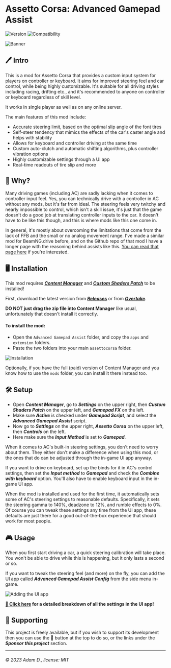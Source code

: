 # Assetto Corsa: Advanced Gamepad Assist

![Version](https://img.shields.io/badge/Version-1.5.2-blue.svg) ![Compatibility](https://img.shields.io/badge/CSP-0.2.0+-green.svg)

![Banner](https://i.imgur.com/AiZvIHx.png)

## 🖊️ Intro

This is a mod for Assetto Corsa that provides a custom input system for players on controller or keyboard. It aims for improved steering feel and car control, while being highly customizable. It's suitable for all driving styles including racing, drifting etc., and it's recommended to anyone on controller or keyboard regardless of skill level.

It works in single player as well as on any online server.

The main features of this mod include:

 - Accurate steering limit, based on the optimal slip angle of the font tires
 - Self-steer tendency that mimics the effects of the car's caster angle and helps with stability
 - Allows for keyboard and controller driving at the same time
 - Custom auto-clutch and automatic shifting algorithms, plus controller vibration options
 - Highly customizable settings through a UI app
 - Real-time readouts of tire slip and more

## 📖 Why?

Many driving games (including AC) are sadly lacking when it comes to controller input feel. Yes, you can technically drive with a controller in AC without any mods, but it's far from ideal. The steering feels very twitchy and nearly impossible to control, which isn't a skill issue, it's just that the game doesn't do a good job at translating controller inputs to the car. It doesn't have to be like this though, and this is where mods like this one come in.

In general, it's mostly about overcoming the limitations that come from the lack of FFB and the small or no analog movement range. I've made a similar mod for BeamNG.drive before, and on the Github repo of that mod I have a longer page with the reasoning behind assists like this. [You can read that page here](https://github.com/adam10603/BeamNG-Advanced-Steering/blob/release/Explanation.md) if you're interested.

## 🖥️ Installation

This mod requires [***Content Manager***](https://assettocorsa.club/content-manager.html) and [***Custom Shaders Patch***](https://acstuff.ru/patch/) to be installed!

First, download the latest version from [***Releases***](https://github.com/adam10603/AC-Advanced-Gamepad-Assist/releases) or from [***Overtake***](https://www.overtake.gg/downloads/advanced-gamepad-assist.62485/).

**DO NOT just drag the zip file into Content Manager** like usual, unfortunately that doesn't install it correctly.

#### To install the mod:

 - Open the `Advanced Gamepad Assist` folder, and copy the `apps` and `extension` folders.
 - Paste the two folders into your main `assettocorsa` folder.

![Installation](https://i.imgur.com/FjAcBk9.png)

Optionally, if you have the full (paid) version of Content Manager and you know how to use the `mods` folder, you can install it there instead too.

## 🛠 Setup

 - Open ***Content Manager***, go to ***Settings*** on the upper right, then ***Custom Shaders Patch*** on the upper left, and ***Gamepad FX*** on the left.
 - Make sure ***Active*** is checked under ***Gamepad Script***, and select the ***Advanced Gamepad Assist*** script.
 - Now go to ***Settings*** on the upper right, ***Assetto Corsa*** on the upper left, then ***Controls*** on the left.
 - Here make sure the ***Input Method*** is set to ***Gamepad***.

When it comes to AC's built-in steering settings, you don't need to worry about them. They either don't make a difference when using this mod, or the ones that do can be adjusted through the in-game UI app anyway.

If you want to drive on keyboard, set up the binds for it in AC's control settings, then set the ***Input method*** to ***Gamepad*** and check the ***Combine with keyboard*** option. You'll also have to enable keyboard input in the in-game UI app.

When the mod is installed and used for the first time, it automatically sets some of AC's steering settings to reasonable defaults. Specifically, it sets the steering gamma to 140%, deadzone to 12%, and rumble effects to 0%. Of course you can tweak these settings any time from the UI app, these defaults are just there for a good out-of-the-box experience that should work for most people.

## 🎮 Usage

When you first start driving a car, a quick steering calibration will take place. You won't be able to drive while this is happening, but it only lasts a second or so.

If you want to tweak the steering feel (and more) on the fly, you can add the UI app called ***Advanced Gamepad Assist Config*** from the side menu in-game.

![Adding the UI app](https://i.imgur.com/Ffms6Rd.png)

**[📝 Click here](ConfigGuide.md) for a detailed breakdown of all the settings in the UI app!**

## 💖 Supporting

This project is freely available, but if you wish to support its development then you can use the 💟 button at the top to do so, or the links under the ***Sponsor this project*** section.

___

###### © 2023 Adam D., license: MIT